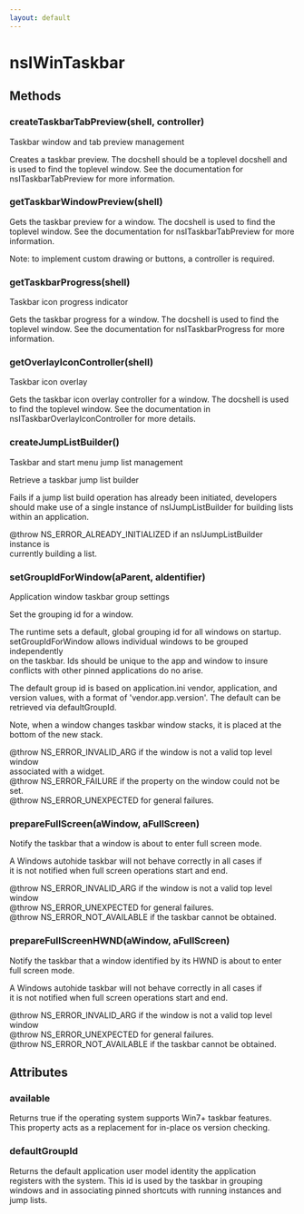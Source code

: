 ```yaml
---
layout: default
---
```


# nsIWinTaskbar #

## Methods ##

### createTaskbarTabPreview(shell, controller) ###
  
Taskbar window and tab preview management  
  
  
Creates a taskbar preview. The docshell should be a toplevel docshell and  
is used to find the toplevel window. See the documentation for  
nsITaskbarTabPreview for more information.  
  

### getTaskbarWindowPreview(shell) ###
  
Gets the taskbar preview for a window. The docshell is used to find the  
toplevel window. See the documentation for nsITaskbarTabPreview for more  
information.  
  
Note: to implement custom drawing or buttons, a controller is required.  
  

### getTaskbarProgress(shell) ###
  
Taskbar icon progress indicator  
  
  
Gets the taskbar progress for a window. The docshell is used to find the  
toplevel window. See the documentation for nsITaskbarProgress for more  
information.  
  

### getOverlayIconController(shell) ###
  
Taskbar icon overlay  
  
  
Gets the taskbar icon overlay controller for a window. The docshell is used  
to find the toplevel window. See the documentation in  
nsITaskbarOverlayIconController for more details.  
  

### createJumpListBuilder() ###
  
Taskbar and start menu jump list management  
  
  
Retrieve a taskbar jump list builder  
  
Fails if a jump list build operation has already been initiated, developers  
should make use of a single instance of nsIJumpListBuilder for building lists  
within an application.  
  
@throw NS_ERROR_ALREADY_INITIALIZED if an nsIJumpListBuilder instance is  
currently building a list.  
  

### setGroupIdForWindow(aParent, aIdentifier) ###
  
Application window taskbar group settings  
  
  
Set the grouping id for a window.  
  
The runtime sets a default, global grouping id for all windows on startup.  
setGroupIdForWindow allows individual windows to be grouped independently  
on the taskbar. Ids should be unique to the app and window to insure  
conflicts with other pinned applications do no arise.  
  
The default group id is based on application.ini vendor, application, and  
version values, with a format of 'vendor.app.version'. The default can be  
retrieved via defaultGroupId.  
  
Note, when a window changes taskbar window stacks, it is placed at the  
bottom of the new stack.  
  
@throw NS_ERROR_INVALID_ARG if the window is not a valid top level window  
associated with a widget.  
@throw NS_ERROR_FAILURE if the property on the window could not be set.  
@throw NS_ERROR_UNEXPECTED for general failures.  
  

### prepareFullScreen(aWindow, aFullScreen) ###
  
Notify the taskbar that a window is about to enter full screen mode.  
  
A Windows autohide taskbar will not behave correctly in all cases if  
it is not notified when full screen operations start and end.  
  
@throw NS_ERROR_INVALID_ARG if the window is not a valid top level window  
@throw NS_ERROR_UNEXPECTED for general failures.  
@throw NS_ERROR_NOT_AVAILABLE if the taskbar cannot be obtained.  
  

### prepareFullScreenHWND(aWindow, aFullScreen) ###
  
Notify the taskbar that a window identified by its HWND is about to enter  
full screen mode.  
  
A Windows autohide taskbar will not behave correctly in all cases if  
it is not notified when full screen operations start and end.  
  
@throw NS_ERROR_INVALID_ARG if the window is not a valid top level window  
@throw NS_ERROR_UNEXPECTED for general failures.  
@throw NS_ERROR_NOT_AVAILABLE if the taskbar cannot be obtained.  
  

## Attributes ##

### available ###
  
Returns true if the operating system supports Win7+ taskbar features.  
This property acts as a replacement for in-place os version checking.  
  

### defaultGroupId ###
  
Returns the default application user model identity the application  
registers with the system. This id is used by the taskbar in grouping  
windows and in associating pinned shortcuts with running instances and  
jump lists.  
  
